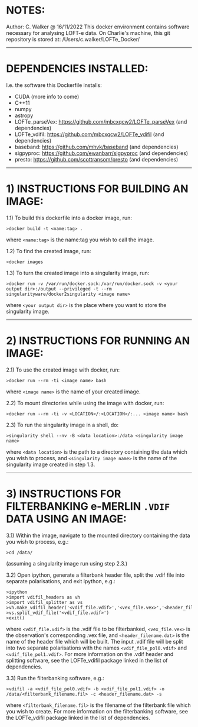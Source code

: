 # NOTES:
Author: C. Walker @ 16/11/2022
This docker environment contains software necessary for analysing LOFT-e data.
On Charlie's machine, this git repository is stored at: /Users/c.walker/LOFTe_Docker/

---

# DEPENDENCIES INSTALLED:
I.e. the software this Dockerfile installs:

- CUDA (more info to come)
- C++11
- numpy
- astropy
- LOFTe_parseVex: https://github.com/mbcxqcw2/LOFTe_parseVex (and dependencies)
- LOFTe_vdifil: https://github.com/mbcxqcw2/LOFTe_vdifil (and dependencies)
- baseband: https://github.com/mhvk/baseband (and dependencies)
- sigpyproc: https://github.com/ewanbarr/sigpyproc (and dependencies)
- presto: https://github.com/scottransom/presto (and dependencies)

---

# 1) INSTRUCTIONS FOR BUILDING AN IMAGE:

1.1) To build this dockerfile into a docker image, run: 

```
>docker build -t <name:tag> .
```

where `<name:tag>` is the name:tag you wish to call the image.

1.2) To find the created image, run:

```
>docker images

```

1.3) To turn the created image into a singularity image, run: 

```
>docker run -v /var/run/docker.sock:/var/run/docker.sock -v <your output dir>:/output --privileged -t --rm singularityware/docker2singularity <image name>
```

where `<your output dir>` is the place where you want to store the singularity image.

---

# 2) INSTRUCTIONS FOR RUNNING AN IMAGE:


2.1) To use the created image with docker, run: 

```
>docker run --rm -ti <image name> bash
```

where `<image name>` is the name of your created image.

2.2) To mount directories while using the image with docker, run: 

```
>docker run --rm -ti -v <LOCATION>/:<LOCATION>/:... <image name> bash
```

2.3) To run the singularity image in a shell, do:

```
>singularity shell --nv -B <data location>:/data <singularity image name>
```

where `<data location>` is the path to a directory containing the data which you wish to process, and `<singularity image name>` is the name of the singularity image created in step 1.3.

---

# 3) INSTRUCTIONS FOR FILTERBANKING e-MERLIN `.VDIF` DATA USING AN IMAGE:

3.1) Within the image, navigate to the mounted directory containing the data you wish to process, e.g.:

```
>cd /data/
```
(assuming a singularity image run using step 2.3.)

3.2) Open ipython, generate a filterbank header file, split the .vdif file into separate polarisations, and exit ipython, e.g.:

```
>ipython
>import vdifil_headers as vh
>import vdifil_splitter as vs
>vh.make_vdifil_header('<vdif_file.vdif>','<vex_file.vex>','<header_filename.dat>')
>vs.split_vdif_file('<vdif_file.vdif>')
>exit()
```
where `<vdif_file.vdif>` is the .vdif file to be filterbanked, `<vex_file.vex>` is the observation's corresponding .vex file, and `<header_filename.dat>` is the name of the header file which will be built. The input .vdif file will be split into two separate polarisations with the names `<vdif_file_pol0.vdif>` and `<vdif_file_pol1.vdif>`. For more information on the .vdif header and splitting software, see the LOFTe_vdifil package linked in the list of dependencies.

3.3) Run the filterbanking software, e.g.:

```
>vdifil -a <vdif_file_pol0.vdif> -b <vdif_file_pol1.vdif> -o /data/<filterbank_filename.fil> -c <header_filename.dat> -s 
```
where `<filterbank_filename.fil>` is the filename of the filterbank file which you wish to create. For more information on the filterbanking software, see the LOFTe_vdifil package linked in the list of dependencies.
